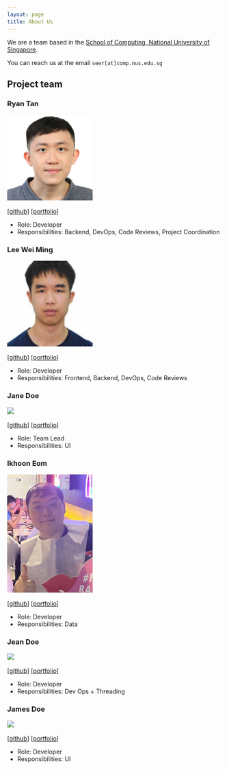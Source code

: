 ```yaml
---
layout: page
title: About Us
---
```


We are a team based in the [School of Computing, National University of Singapore](http://www.comp.nus.edu.sg).

You can reach us at the email `seer[at]comp.nus.edu.sg`

## Project team

### Ryan Tan

<img src="images/chiralcentre.png" width="200px">

[[github](https://github.com/chiralcentre)]
[[portfolio](team/ryan.md)]

* Role: Developer
* Responsibilities: Backend, DevOps, Code Reviews, Project Coordination

### Lee Wei Ming

<img src="images/leeweiming3.png" width="200px">

[[github](https://github.com/leeweiming3)]
[[portfolio](team/leeweiming3.md)]

* Role: Developer
* Responsibilities: Frontend, Backend, DevOps, Code Reviews

### Jane Doe

<img src="images/johndoe.png" width="200px">

[[github](http://github.com/johndoe)]
[[portfolio](team/johndoe.md)]

* Role: Team Lead
* Responsibilities: UI

### Ikhoon Eom

<img src="images/acekhoon.png" width="200px">

[[github](https://github.com/acekhoon)] [[portfolio](team/ikhoon.md)]

* Role: Developer
* Responsibilities: Data

### Jean Doe

<img src="images/johndoe.png" width="200px">

[[github](http://github.com/johndoe)]
[[portfolio](team/johndoe.md)]

* Role: Developer
* Responsibilities: Dev Ops + Threading

### James Doe

<img src="images/johndoe.png" width="200px">

[[github](http://github.com/johndoe)]
[[portfolio](team/johndoe.md)]

* Role: Developer
* Responsibilities: UI
